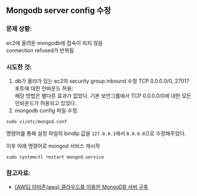 ## Mongodb server config 수정
### 문제 상황: 
ec2에 올려둔 mongodb에 접속이 되지 않음    
connection refused가 반복됨

### 시도한 것:
1. db가 올라가 있는 ec2의 security group inbound 수정 TCP 0.0.0.0/0, 27017 포트에 대한 인바운드 허용:   
해당 방법은 별다른 효과가 없었다. 기본 보안그룹에서 TCP 0.0.0.0/0에 대한 모든 인바운드가 허용되고 있었다.
2. mongodb config 파일 수정.
```
sudo vi/etc/mongod.conf
```
명령어를 통해 설정 파일의 bindIp 값을 `127.0.0.1`에서 `0.0.0.0`으로 수정해주었다.

이후 아래 명령어로 mongod 서비스 재시작
```
sudo systemctl restart mongod.service
```

### 참고자료:
- [[AWS] 아마존(aws) 클라우드를 이용한 MongoDB 서버 구축](https://jeeu147.tistory.com/143)
